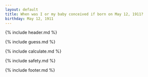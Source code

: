 ```yaml
---
layout: default
title: When was I or my baby conceived if born on May 12, 1911?
birthday: May 12, 1911
---
```


{% include header.md %}

{% include guess.md %}

{% include calculate.md %}

{% include safety.md %}

{% include footer.md %}



